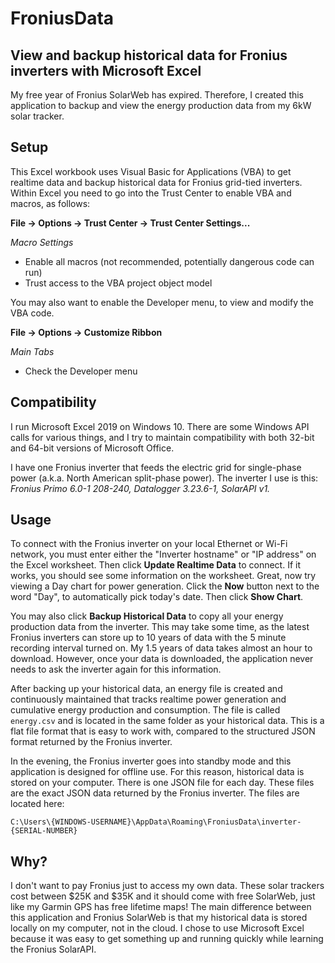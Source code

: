 # FroniusData
## View and backup historical data for Fronius inverters with Microsoft Excel

My free year of Fronius SolarWeb has expired.  Therefore, I created this application to backup and view the energy production data from my 6kW solar tracker.

## Setup

This Excel workbook uses Visual Basic for Applications (VBA) to get realtime data and backup historical data for Fronius grid-tied inverters.  Within Excel you need to go into the Trust Center to enable VBA and macros, as follows:

**File -> Options -> Trust Center -> Trust Center Settings...**

*Macro Settings*
- Enable all macros (not recommended, potentially dangerous code can run)
- Trust access to the VBA project object model

You may also want to enable the Developer menu, to view and modify the VBA code.

**File -> Options -> Customize Ribbon**

*Main Tabs*
- Check the Developer menu


## Compatibility

I run Microsoft Excel 2019 on Windows 10.  There are some Windows API calls for various things, and I try to maintain compatibility with both 32-bit and 64-bit versions of Microsoft Office.

I have one Fronius inverter that feeds the electric grid for single-phase power (a.k.a.  North American split-phase power).  The inverter I use is this:  *Fronius Primo 6.0-1 208-240, Datalogger 3.23.6-1, SolarAPI v1.*


## Usage

To connect with the Fronius inverter on your local Ethernet or Wi-Fi network, you must enter either the "Inverter hostname" or "IP address" on the Excel worksheet.  Then click **Update Realtime Data** to connect.  If it works, you should see some information on the worksheet.  Great, now try viewing a Day chart for power generation.  Click the **Now** button next to the word "Day", to automatically pick today's date.  Then click **Show Chart**.

You may also click **Backup Historical Data** to copy all your energy production data from the inverter.  This may take some time, as the latest Fronius inverters can store up to 10 years of data with the 5 minute recording interval turned on.  My 1.5 years of data takes almost an hour to download.  However, once your data is downloaded, the application never needs to ask the inverter again for this information. 

After backing up your historical data, an energy file is created and continuously maintained that tracks realtime power generation and cumulative energy production and consumption.  The file is called `energy.csv` and is located in the same folder as your historical data.  This is a flat file format that is easy to work with, compared to the structured JSON format returned by the Fronius inverter.

In the evening, the Fronius inverter goes into standby mode and this application is designed for offline use. For this reason, historical data is stored on your computer. There is one JSON file for each day. These files are the exact JSON data returned by the Fronius inverter. The files are located here:

`C:\Users\{WINDOWS-USERNAME}\AppData\Roaming\FroniusData\inverter-{SERIAL-NUMBER}`

## Why?
I don't want to pay Fronius just to access my own data.  These solar trackers cost between $25K and $35K and it should come with free SolarWeb, just like my Garmin GPS has free lifetime maps!  The main difference between this application and Fronius SolarWeb is that my historical data is stored locally on my computer, not in the cloud.  I chose to use Microsoft Excel because it was easy to get something up and running quickly while learning the Fronius SolarAPI.

